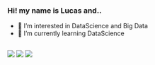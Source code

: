 ### Hi! my name is Lucas and..

- 👀 I’m interested in DataScience and Big Data
- 🌱 I’m currently learning DataScience
 
##

<div> 

  <a href = "mailto:l.abrahao97@gmail.com"><img src= "https://img.shields.io/badge/-Gmail-%23333?style=for-the-badge&logo=gmail&logoColor=white" target="_blank"></a>
  <a href= "https://www.linkedin.com/in/lucas-abrah%C3%A3o-a37019158/" target="_blank"><img src="https://img.shields.io/badge/-LinkedIn-%230077B5?style=for-the-badge&logo=linkedin&logoColor=white" target="_blank"></a> 
  <a href= "https://t.me/lucas_abrahao" target="_blank"><img src="https://img.shields.io/badge/Telegram-2CA5E0?style=for-the-badge&logo=telegram&logoColor=white" target="_blank"></a> 
</div>

